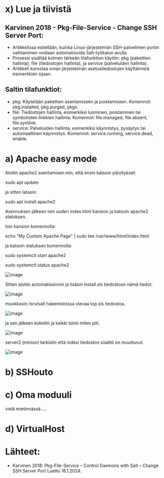 # x) Lue ja tiivistä

## Karvinen 2018 - Pkg-File-Service - Change SSH Server Port:
* Artikkelissa esitellään, kuinka Linux-järjestelmän SSH-palvelimen portin vaihtaminen voidaan automatisoida Salt-työkalun avulla.
* Prosessi sisältää kolmen tärkeän tilafunktion käytön: pkg (pakettien hallinta), file (tiedostojen hallinta), ja service (palveluiden hallinta).
* Artikkeli korostaa oman järjestelmän asetustiedostojen käyttämistä esimerkkien sijaan.

## Saltin tilafunktiot:

* pkg: Käytetään pakettien asentamiseen ja poistamiseen.
  Komennot: pkg.installed, pkg.purged, pkgs.
* file: Tiedostojen hallinta, esimerkiksi luominen, poistaminen tai symbolisten linkkien hallinta.
  Komennot: file.managed, file.absent, file.symlink.
* service: Palveluiden hallinta, esimerkiksi käynnistys, pysäytys tai automaattinen käynnistys.
  Komennot: service.running, service.dead, enable.

# a) Apache easy mode

Aloitin apache2 asentamisen niin, että ensin katsoin päivitykset:

sudo apt update 

ja sitten latasin:

sudo apt install apache2


Asennuksen jälkeen loin uuden index.html kansion ja katsoin apache2 statuksen.


loin kansion komennolla:

echo "My Custom Apache Page" | sudo tee /var/www/html/index.html

ja katsoin statuksen komennolla:

sudo systemctl start apache2

sudo systemctl status apache2


![image](https://github.com/user-attachments/assets/79e913ea-9f48-4648-be2e-8059e61b27e4)



Sitten aloitin automatisoinnin ja lisäsin install.sls tiedostoon nämä tiedot:



![image](https://github.com/user-attachments/assets/ae3e3987-a787-413e-a0a0-3e1b3c172419)


muokkasin /srv/salt hakemistossa olevaa top.sls tiedostoa.


![image](https://github.com/user-attachments/assets/92637aae-a845-48fc-8bd9-36571e1c9a8e)



ja sen jälkeen kokeilin ja kaikki toimi miten piti.


![image](https://github.com/user-attachments/assets/992e7b0c-82b2-4a3e-bddf-f156a9c2fde0)


server2 (minion) tarkistin että indexi tiedoston sisältö on muuttunut.


![image](https://github.com/user-attachments/assets/440a73b5-8bc1-40e3-bff4-523d393308cc)




# b) SSHouto















# c) Oma moduuli

vielä mietinnässä.....





# d) VirtualHost













  # Lähteet:

* Karvinen 2018: Pkg-File-Service – Control Daemons with Salt – Change SSH Server Port Luettu 18.1.2024.
